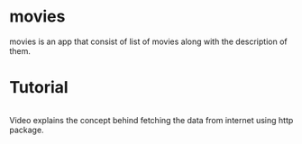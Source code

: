 # movies

movies is an app that consist of list of movies along with the description of them. 


# Tutorial

 <div>
   <div align="left">
    <a href="https://www.youtube.com/embed/3ht6O1Ax_G0"><img src="https://img.youtube.com/vi/3ht6O1Ax_G0/hqdefault.jpg" alt=""></a>
   </div> 

Video  explains the concept behind fetching the data from internet using http package. 
